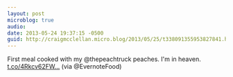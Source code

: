 ```yaml
---
layout: post
microblog: true
audio: 
date: 2013-05-24 19:37:15 -0500
guid: http://craigmcclellan.micro.blog/2013/05/25/t338091355953827841.html
---
```

First meal cooked with my @thepeachtruck peaches. I'm in heaven. [t.co/4Rkcv62FW...](http://t.co/4Rkcv62FWH) (via @EvernoteFood)
